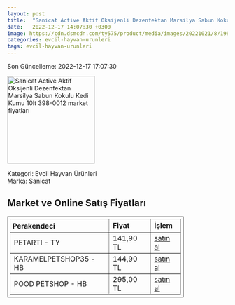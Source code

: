 ```yaml
---
layout: post
title:  "Sanicat Active Aktif Oksijenli Dezenfektan Marsilya Sabun Kokulu Kedi Kumu 10lt 398-0012"
date:   2022-12-17 14:07:30 +0300
image: https://cdn.dsmcdn.com/ty575/product/media/images/20221021/8/198795308/10258947/1/1_org_zoom.jpg
categories: evcil-hayvan-urunleri
tags: evcil-hayvan-urunleri
---
```


Son Güncelleme: 2022-12-17 17:07:30

<img src="https://cdn.dsmcdn.com/ty575/product/media/images/20221021/8/198795308/10258947/1/1_org_zoom.jpg" width="200" alt="Sanicat Active Aktif Oksijenli Dezenfektan Marsilya Sabun Kokulu Kedi Kumu 10lt 398-0012 market fiyatları" />

Kategori: Evcil Hayvan Ürünleri
<br />
Marka: Sanicat

<h2>Market ve Online Satış Fiyatları</h2>

<table border="1" style="padding: 5px;width:80%;">
  <tr>
    <td style="padding: 5px;"><strong>Perakendeci</strong></td>
    <td><strong>Fiyat</strong></td>
    <td><strong>İşlem</strong></td>
  </tr>
  <tr>
              <td title="Trendyol/Petartı Mağazası">PETARTI - TY</td>
              <td>141,90 TL</td>
              <td><a title="Trendyol/Petartı Mağazası" target="_blank" href="https://www.trendyol.com/sanicat/active-aktif-oksijenli-dezenfektan-marsilya-sabun-kokulu-kedi-kumu-10lt-p-925381">satın al</a></td>
            </tr><tr>
              <td title="Hepsiburada/KARAMELPETSHOP35 Mağazası">KARAMELPETSHOP35 - HB</td>
              <td>144,90 TL</td>
              <td><a title="Hepsiburada/KARAMELPETSHOP35 Mağazası" target="_blank" href="https://www.hepsiburada.com/sanicat-active-topaklasan-marsilya-sabunu-kokulu-kedi-kumu-10-lt-p-PTANNA245803667?magaza=SEVG%C4%B0PET">satın al</a></td>
            </tr><tr>
              <td title="Hepsiburada/Pood Petshop Mağazası">POOD PETSHOP - HB</td>
              <td>295,00 TL</td>
              <td><a title="Hepsiburada/Pood Petshop Mağazası" target="_blank" href="https://www.hepsiburada.com/sanicat-active-topaklasan-marsilya-sabunu-kokulu-kedi-kumu-10-lt-p-PTANNA245803667?magaza=Pood%20Petshop">satın al</a></td>
            </tr>
</table>
